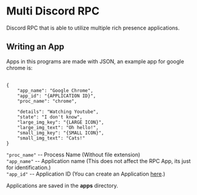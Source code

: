 # Multi Discord RPC
 Discord RPC that is able to utilize multiple rich presence applications.
 
 
## Writing an App
 Apps in this programs are made with JSON, an example app for google chrome is:<br/><br/>

```
{
    "app_name": "Google Chrome",
    "app_id": "{APPLICATION ID}",
    "proc_name": "chrome",

    "details": "Watching Youtube",
    "state": "I don't know",
    "large_img_key": "{LARGE ICON}",
    "large_img_text": "Oh hello!",
    "small_img_key": "{SMALL ICON}",
    "small_img_text": "Cats!"
}
```

``` "proc_name" ``` -- Process Name (Without file extension)<br/>
``` "app_name" ``` -- Application name (This does not affect the RPC App, its just for identification.)<br/>
``` "app_id" ``` -- Application ID (You can create an Application [here](https://discord.com/developers/applications).)<br/>

Applications are saved in the **apps** directory. 
